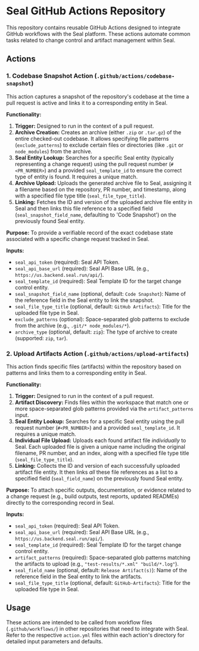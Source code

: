 # Seal GitHub Actions Repository

This repository contains reusable GitHub Actions designed to integrate GitHub workflows with the Seal platform. These actions automate common tasks related to change control and artifact management within Seal.

## Actions

### 1. Codebase Snapshot Action (`.github/actions/codebase-snapshot`)

This action captures a snapshot of the repository's codebase at the time a pull request is active and links it to a corresponding entity in Seal.

**Functionality:**

1.  **Trigger:** Designed to run in the context of a pull request.
2.  **Archive Creation:** Creates an archive (either `.zip` or `.tar.gz`) of the entire checked-out codebase. It allows specifying file patterns (`exclude_patterns`) to exclude certain files or directories (like `.git` or `node_modules`) from the archive.
3.  **Seal Entity Lookup:** Searches for a specific Seal entity (typically representing a change request) using the pull request number (`#<PR_NUMBER>`) and a provided `seal_template_id` to ensure the correct type of entity is found. It requires a unique match.
4.  **Archive Upload:** Uploads the generated archive file to Seal, assigning it a filename based on the repository, PR number, and timestamp, along with a specified file type title (`seal_file_type_title`).
5.  **Linking:** Fetches the ID and version of the uploaded archive file entity in Seal and then links this file reference to a specified field (`seal_snapshot_field_name`, defaulting to 'Code Snapshot') on the previously found Seal entity.

**Purpose:** To provide a verifiable record of the exact codebase state associated with a specific change request tracked in Seal.

**Inputs:**

*   `seal_api_token` (required): Seal API Token.
*   `seal_api_base_url` (required): Seal API Base URL (e.g., `https://us.backend.seal.run/api/`).
*   `seal_template_id` (required): Seal Template ID for the target change control entity.
*   `seal_snapshot_field_name` (optional, default: `Code Snapshot`): Name of the reference field in the Seal entity to link the snapshot.
*   `seal_file_type_title` (optional, default: `GitHub Artifacts`): Title for the uploaded file type in Seal.
*   `exclude_patterns` (optional): Space-separated glob patterns to exclude from the archive (e.g., `.git/* node_modules/*`).
*   `archive_type` (optional, default: `zip`): The type of archive to create (supported: `zip`, `tar`).

### 2. Upload Artifacts Action (`.github/actions/upload-artifacts`)

This action finds specific files (artifacts) within the repository based on patterns and links them to a corresponding entity in Seal.

**Functionality:**

1.  **Trigger:** Designed to run in the context of a pull request.
2.  **Artifact Discovery:** Finds files within the workspace that match one or more space-separated glob patterns provided via the `artifact_patterns` input.
3.  **Seal Entity Lookup:** Searches for a specific Seal entity using the pull request number (`#<PR_NUMBER>`) and a provided `seal_template_id`. It requires a unique match.
4.  **Individual File Upload:** Uploads each found artifact file *individually* to Seal. Each uploaded file is given a unique name including the original filename, PR number, and an index, along with a specified file type title (`seal_file_type_title`).
5.  **Linking:** Collects the ID and version of each successfully uploaded artifact file entity. It then links *all* these file references as a list to a specified field (`seal_field_name`) on the previously found Seal entity.

**Purpose:** To attach specific outputs, documentation, or evidence related to a change request (e.g., build outputs, test reports, updated READMEs) directly to the corresponding record in Seal.

**Inputs:**

*   `seal_api_token` (required): Seal API Token.
*   `seal_api_base_url` (required): Seal API Base URL (e.g., `https://us.backend.seal.run/api/`).
*   `seal_template_id` (required): Seal Template ID for the target change control entity.
*   `artifact_patterns` (required): Space-separated glob patterns matching the artifacts to upload (e.g., `"test-results/*.xml" "build/*.log"`).
*   `seal_field_name` (optional, default: `Release Artifact(s)`): Name of the reference field in the Seal entity to link the artifacts.
*   `seal_file_type_title` (optional, default: `GitHub-Artifacts`): Title for the uploaded file type in Seal.

## Usage

These actions are intended to be called from workflow files (`.github/workflows/`) in other repositories that need to integrate with Seal. Refer to the respective `action.yml` files within each action's directory for detailed input parameters and defaults.
